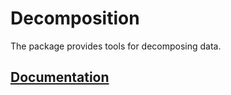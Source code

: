 # Decomposition

The package provides tools for decomposing data.

## [Documentation][doc]

[doc]: http://godoc.org/github.com/ready-steady/statistics/decomposition
